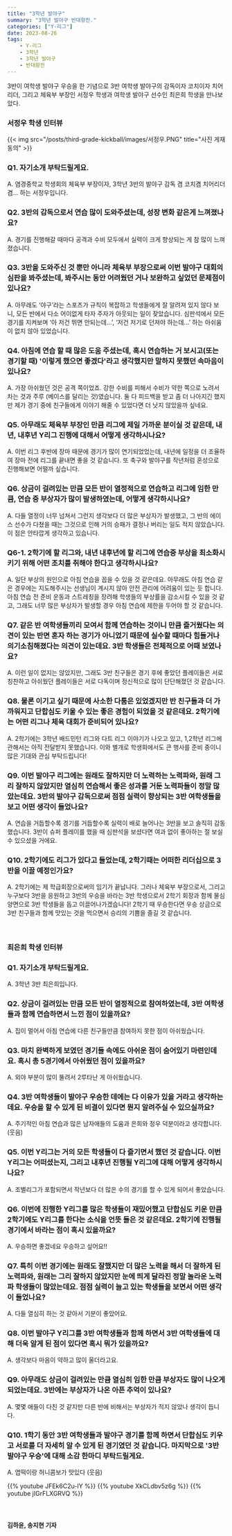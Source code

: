 ```yaml
---
title: "3학년 발야구"
summary: "3학년 발야구 반대항전."
categories: ["Y-리그"]
date: 2023-08-26
tags:
    - Y-리그
    - 3학년
    - 3학년 발야구
    - 반대항전
---
```


3반이 여학생 발야구 우승을 한 기념으로 3반 여학생 발야구의 감독이자 코치이자 치어리더, 그리고 체육부 부장인 서정우 학생과 여학생 발야구 선수인 최은희 학생을 만나보았다.

### 서정우 학생 인터뷰

{{< img src="/posts/third-grade-kickball/images/서정우.PNG" title="사진 게재 동의" >}}

### Q1. 자기소개 부탁드릴게요.

A. 염경중학교 학생회의 체육부 부장이자, 3학년 3반의 발야구 감독 겸 코치겸 치어리더 겸... 하는 서정우입니다.

### Q2. 3반의 감독으로서 연습 많이 도와주셨는데, 성장 변화 같은게 느껴졌나요?

A. 경기를 진행해갈 때마다 공격과 수비 모두에서 실력이 크게 향상되는 게 참 많이 느껴졌습니다.

### Q3. 3반을 도와주신 것 뿐만 아니라 체육부 부장으로써 이번 발야구 대회의 심판을 봐주셨는데, 봐주시는 동안 어려웠던 거나 보완하고 싶었던 문제점이 있나요?

A. 아무래도 ‘야구’라는 스포츠가 규칙이 복잡하고 학생들에게 잘 알려져 있지 않다 보니, 모든 반에서 다소 어이없게 타자 주자가 아웃되는 일이 잦았습니다. 심판석에서 모든 경기를 지켜보며 ‘아 저건 뛰면 안되는데...’, ‘저건 저기로 던져야 하는데...’ 하는 아쉬움이 없지 않아 있었습니다.

### Q4. 아침에 연습 할 때 많은 도움 주셨는데, 혹시 연습하는 거 보시고(또는 경기할 때) '이렇게 했으면 좋겠다'라고 생각했지만 말하지 못했던 속마음이 있나요?

A. 가장 아쉬웠던 것은 공격 쪽이었죠. 강한 수비를 피해서 수비가 약한 쪽으로 노려서 차는 것과 주루 (베이스를 달리는 것)였습니다. 둘 다 피드백을 받고 좀 더 나아지긴 했지만 제가 경기 중에 친구들에게 이야기 해줄 수 있었다면 더 낫지 않았을까 싶네요.

### Q5. 아무래도 체육부 부장인 만큼 리그에 제일 가까운 분이실 것 같은데, 내년, 내후년 Y리그 진행에 대해서 어떻게 생각하시나요?

A. 이번 리그 후반에 장마 때문에 경기가 많이 연기되었었는데, 내년에 일정을 더 조율하여 장마 전에 리그를 끝내면 좋을 것 같습니다. 또 축구와 발야구를 작년처럼 혼성으로 진행해보면 어떨까 싶습니다.

### Q6. 상금이 걸려있는 만큼 모든 반이 열정적으로 연습하고 리그에 임한 만큼, 연습 중 부상자가 많이 발생하였는데, 어떻게 생각하시나요?

A. 다들 열정이 너무 넘쳐서 그런지 생각보다 더 많은 부상자가 발생했고, 그 반의 에이스 선수가 다쳤을 때는 그것으로 인해 거의 승패가 결정나 버리는 일도 적지 않았습니다. 이 점은 안타깝게 생각하고 있습니다.

### Q6-1. 2학기에 할 리그와, 내년 내후년에 할 리그에 연습중 부상을 최소화시키기 위해 어떤 조치를 취해야 한다고 생각하시나요?

A. 일단 부상의 원인으로 아침 연습을 꼽을 수 있을 것 같은데요. 아무래도 아침 연습 같은 경우에는 지도해주시는 선생님이 계시지 않아 안전 관리에 어려움이 있는 듯 합니다. 아침 연습 전 준비 운동과 스트레칭을 장려해 학생들의 부상률을 감소시킬 수 있을 것 같고, 그래도 너무 많은 부상자가 발생할 경우 아침 연습에 제한을 두어야 할 것 같습니다.

### Q7. 같은 반 여학생들끼리 모여서 함께 연습하는 것이니 만큼 즐거웠다는 의견이 있는 반면 혼자 하는 경기가 아니었기 때문에 실수할 때마다 힘들거나 의기소침해졌다는 의견이 있는데요. 3반 학생들은 전체적으로 어때 보였나요?

A. 이런 일이 없지는 않았지만, 그래도 3반 친구들은 경기 후에 좋았던 플레이들은 서로 칭찬하고 아쉬웠던 플레이들은 서로 다독이며 정신적으로 많이 단단해졌던 것 같습니다.

### Q8. 물론 이기고 싶기 때문에 사소한 다툼은 있었겠지만 반 친구들과 더 가까워지고 단합심도 키울 수 있는 좋은 경험이 되었을 것 같은데요. 2학기에는 어떤 리그나 체육 대회가 준비되어 있나요?

A. 2학기에는 3학년 배드민턴 리그와 다트 리그 이야기가 나오고 있고, 1,2학년 리그에 관해서는 아직 전달받지 못했습니다. 이와 별개로 학생회에서도 큰 행사를 준비 중이니 많은 기대와 관심 부탁드립니다!

### Q9. 이번 발야구 리그에는 원래도 잘하지만 더 노력하는 노력파와, 원래 그리 잘하지 않았지만 열심히 연습해서 좋은 성과를 거둔 노력파들이 정말 많았는데요. 3반의 발야구 감독으로써 점점 실력이 향상되는 3반 여학생들을 보고 어떤 생각이 들었나요?

A. 연습을 거듭할수록 경기를 거듭할수록 실력이 배로 늘어나는 3반을 보고 솔직히 감동했습니다. 3반이 슈퍼 플레이를 했을 때 심판석을 보셨다면 여과 없이 좋아하는 절 보실 수 있으셨을 거에요.

### Q10. 2학기에도 리그가 있다고 들었는데, 2학기때는 어떠한 리더십으로 3반을 이끌 예정인가요?

A. 2학기에는 제 학급회장으로써의 임기가 끝납니다. 그러나 체육부 부장으로서, 그리고 누구보다 3반을 응원하고 3반의 우승을 바라는 3반 학생으로서 2학기 회장과 함께 물심양면으로 3반 학생들을 돕고 이끌어나가겠습니다! 2학기 때 우승한다면 우승 상금으로 3반 친구들과 함께 맛있는 것을 먹으면서 승리의 기쁨을 즐길 것 같습니다.

ㅤ

### 최은희 학생 인터뷰

### Q1. 자기소개 부탁드릴게요.

A. 3학년 3반 최은희입니다.

### Q2. 상금이 걸려있는 만큼 모든 반이 열정적으로 참여하였는데, 3반 여학생들과 함께 연습하면서 느낀 점이 있을까요?

A. 집이 멀어서 아침 연습에 다른 친구들만큼 참여하지 못한 점이 아쉬웠습니다.

### Q3. 마치 완벽하게 보였던 경기들 속에도 아쉬운 점이 숨어있기 마련인데요. 혹시 총 5경기에서 아쉬웠던 점이 있을까요?

A. 외야 부분이 많이 뚤려서 2루타난 게 아쉬웠습니다.

### Q4. 3반 여학생들이 발야구 우승한 데에는 다 이유가 있을 거라고 생각하는데요. 우승을 할 수 있게 된 비결이 있다면 뭔지 알려주실 수 있으실까요?

A. 주기적인 아침 연습과 많은 남자애들의 도움과 은희와 정우 덕분이라고 생각합니다. (웃음)

### Q5. 이번 Y리그는 거의 모든 학생들이 다 즐기면서 했던 것 같습니다. 이번 Y리그는 어떠셨는지, 그리고 내후년 진행될 Y리그에 대해 어떻게 생각하시나요?

A. 조별리그가 포함되면서 작년보다 더 많은 수의 경기를 할 수 있게 되어서 좋았습니다.

### Q6. 이번에 진행한 Y리그를 많은 학생들이 재밌어했고 단합심도 키운 만큼 2학기에도 Y리그를 한다는 소식을 언뜻 들은 것 같은데요. 2학기에 진행될 경기에서 바라는 점이 혹시 있을까요?

A. 우승하면 좋겠네요 우승하고 싶어요!!

### Q7. 특히 이번 경기에는 원래도 잘했지만 더 많은 노력을 해서 더 잘하게 된 노력파와, 원래는 그리 잘하지 않았지만 눈에 띄게 달라진 정말 놀라운 노력파 학생들이 많았는데요. 점점 실력이 늘고 있는 학생들을 보면서 어떤 생각이 들었나요?

A. 다들 열심히 하는 것 같아서 기분이 좋았어요.

### Q8. 이번 발야구 Y리그를 3반 여학생들과 함께 하면서 3반 여학생들에 대해 더욱 알게 된 점이 있다면 혹시 뭐가 있을까요?

A. 생각보다 마음이 약하고 많이 울더라고요.

### Q9. 아무래도 상금이 걸려있는 만큼 열심히 임한 만큼 부상자도 많이 나오게 되었는데요. 3반에는 부상자가 나온 아픈 추억이 있나요?

A. 몇몇 애들이 다친 것 같지만 다른 반에 비해서는 부상자가 적지 않았나 생각이 듭니다.

### Q10. 1학기 동안 3반 여학생들과 발야구 경기를 함께 하면서 단합심도 키우고 서로를 더 자세히 알 수 있게 된 경기였던 것 같습니다. 마지막으로 '3반 발야구 우승'에 대해 소감 한마디 부탁드릴게요.

A. 엽떡이랑 허니콤보가 맛있다 (웃음)

{{% youtube JFEk6C2u-IY %}}
{{% youtube XkCLdbv5z6g %}}
{{% youtube jIGrFLXGRVQ %}}

ㅤ

#### 김하윤, 송지현 기자
